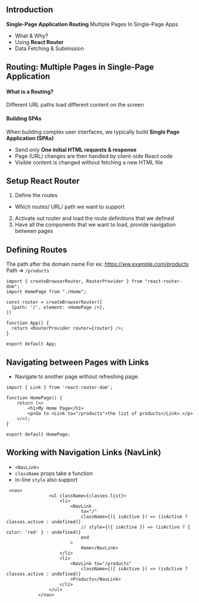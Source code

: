 ## Introduction
**Single-Page Application Routing**
Multiple Pages In Single-Page Apps
- What & Why?
- Using **React Router**
- Data Fetching & Submission

## Routing: Multiple Pages in Single-Page Application
#### What is a Routing?
Different URL paths load different content on the screen
#### Building SPAs
When building complex user interfaces, we typically build **Single Page Application (SPAs)**
- Send only **One initial HTML requests & response**
- Page (URL) changes are then handled by client-side React code
- Visible content is changed without fetching a new HTML file

## Setup React Router
1. Define the routes
- Which routes/ URL/ path we want to support
2. Activate out router and load the route definitions that we defined
3. Have all the components that we want to load, provide navigation between pages

## Defining Routes
The path after the domain name
For ex: https://ww.example.com/products
Path => ```/products```
```
import { createBrowserRouter, RouterProvider } from "react-router-dom";
import HomePage from "./Home";

const router = createBrowserRouter([
  {path: '/', element: <HomePage />},
])

function App() {
  return <RouterProvider router={router} />;
}

export default App;
```

## Navigating between Pages with Links
- Navigate to another page without refreshing page.
```
import { Link } from 'react-router-dom';

function HomePage() {
    return (<>
        <h1>My Home Page</h1>
        <p>Go to <Link to="/products">the list of products</Link>.</p>
    </>);
}

export default HomePage;
```

## Working with Navigation Links (NavLink)
- ```<NavLink>```
- ```className``` props take a function
- in-line ```style``` also support
```
 <nav>
                <ul className={classes.list}>
                    <li>
                        <NavLink
                            to="/"
                            className={({ isActive }) => (isActive ? classes.active : undefined)}
                            // style={({ isActive }) => (isActive ? { color: 'red' } : undefined)}
                            end
                        >
                            Home</NavLink>
                    </li>
                    <li>
                        <NavLink to="/products"
                            className={({ isActive }) => (isActive ? classes.active : undefined)}
                        >Products</NavLink>
                    </li>
                </ul>
            </nav>
```